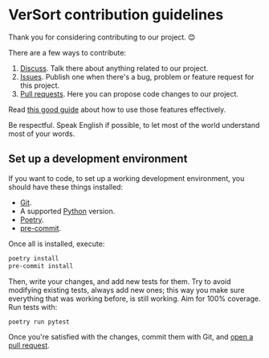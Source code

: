 # VerSort contribution guidelines

Thank you for considering contributing to our project. 😊

There are a few ways to contribute:

1. [Discuss](https://github.com/Tecnativa/versort/discussions). Talk there about
   anything related to our project.
1. [Issues](https://github.com/Tecnativa/versort/issues). Publish one when there's a
   bug, problem or feature request for this project.
1. [Pull requests](https://github.com/Tecnativa/versort/pulls). Here you can propose
   code changes to our project.

Read [this good guide](https://opensource.guide/how-to-contribute/) about how to use
those features effectively.

Be respectful. Speak English if possible, to let most of the world understand most of
your words.

## Set up a development environment

If you want to code, to set up a working development environment, you should have these
things installed:

-   [Git](https://git-scm.com/).
-   A supported [Python](https://www.python.org/) version.
-   [Poetry](https://python-poetry.org/).
-   [pre-commit](https://pre-commit.com/).

Once all is installed, execute:

```sh
poetry install
pre-commit install
```

Then, write your changes, and add new tests for them. Try to avoid modifying existing
tests, always add new ones; this way you make sure everything that was working before,
is still working. Aim for 100% coverage. Run tests with:

```sh
poetry run pytest
```

Once you're satisfied with the changes, commit them with Git, and
[open a pull request](https://opensource.guide/how-to-contribute/#opening-a-pull-request).
